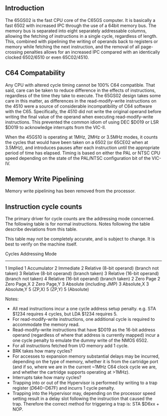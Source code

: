Introduction
----------

The 65GS02 is the fast CPU core of the C65GS computer.  It is
basically a fast 6502 with increased IPC through the use of a 64bit
memory bus.  The memory bus is separated into eight separately
addressable columns, allowing the fetching of instructions in a single
cycle, regardless of length.  This, combined with pipelining the
writing of operands back to registers or memory while fetching the
next instruction, and the removal of all page-crossing penalties
allows for an increased IPC compared with an identically clocked
6502/6510 or even 65C02/4510.

C64 Compatability
---------------

Any CPU with altered cycle timing cannot be 100% C64 compatible. That
said, care can be taken to reduce difference in the effects of
instructions, regardless of the time they take to execute.  The 65GS02
design takes some care in this matter, as differences in the
read-modify-write instructions on the 4510 were a source of
considerable incompatibility of C64 software with the
C65. Specifically, the 4510 did not write the original operand before
writing the final value of the operand when executing
read-modify-write instructions. This prevented the common idiom of
using DEC $D019 or LSR $D019 to acknowledge interrupts from the
VIC-II.

When the 45GS10 is operating at 1MHz, 2MHz or 3.5MHz modes, it counts
the cycles that would have been taken on a 6502 (or 65CE02 when at 3.5MHz),
and introduces pauses after each instruction until the appropriate period
of time has elapsed. Timing is based on either the PAL or NTSC CPU speed
depending on the state of the PAL/NTSC configuration bit of the VIC-IV.

Memory Write Pipelining
-------------------

Memory write pipelining has been removed from the processor.

Instruction cycle counts
-------------------

The primary driver for cycle counts are the addressing mode
concerned. The following table is for normal instructions.  Notes
following the table describe deviations from this table.

This table may not be completely accurate, and is subject to change.
It is best to verify on the machine itself.

Cycles Addressing Mode
----- --------------
1     Implied
1     Accumulator
2     Immediate
2     Relative (8-bit operand) (branch not taken)
3     Relative (8-bit operand) (branch taken)
3     Relative (16-bit operand) (branch not taken)
4     Relative (16-bit operand) (branch taken)
2     Zero Page
2     Zero Page,X
2     Zero Page,Y
3     Absolute (including JMP)
3     Absolute,X
3     Absolute,Y
5     (ZP,X)
5     (ZP,Y)
5     (Absolute)

Notes:
* All read instructions incur a one cycle address setup penalty.
  e.g. STA $1234 requires 4 cycles, but LDA $1234 requires 5.
* For read-modify-write instructions, one additional cycle is required
to accommodate the memory read.
* Read-modify-write instructions that have $D019 as the 16-bit address
operand (regardless of where that address is currently mapped) incur
a one cycle penalty to emulate the dummy write of the NMOS 6502.
* For all instructions fetched from I/O memory add 1 cycle.
* BRK takes how many cycles?
* For accesses to expansion memory substantial delays may be incurred,
  depending on the type of memory, whether it is from the cartridge port
  (and if so, where we are in the current ~1MHz C64 clock cycle we are,
   and whether the cartridge supports operating at >1MHz).
* Interrupts take how many cycles?
* Trapping into or out of the Hypervisor is performed by writing to a
  trap register ($D640-$D67F) and incurrs 1 cycle penalty.
* Trapping into the Hypervisor may, depending on the processor speed
  setting result in a delay slot following the instruction that caused
  the trap.  Therefore the correct method for triggering a trap is:
  STA $D6xx + NOP.






